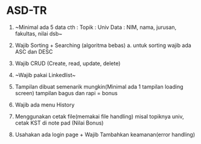 # ASD-TR
1. ~Minimal ada 5 data
cth :
Topik : Univ
Data : NIM, nama, jurusan, fakultas, nilai dsb~

2. Wajib Sorting + Searching (algoritma bebas)
 a. untuk sorting wajib ada ASC dan DESC

3. Wajib CRUD (Create, read, update, delete)

4. ~Wajib pakai Linkedlist~

5. Tampilan dibuat semenarik mungkin(Minimal ada 1 tampilan loading screen)
tampilan bagus dan rapi = bonus

6. Wajib ada menu History

7. Menggunakan cetak file(memakai file handling)
misal topiknya univ, cetak KST di note pad (Nilai Bonus)


8. Usahakan ada login page + Wajib Tambahkan keamanan(error handling)
